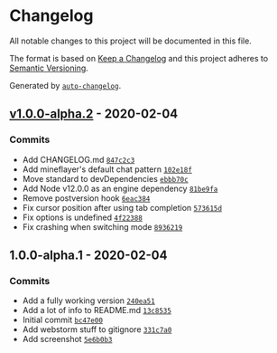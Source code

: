 # Changelog

All notable changes to this project will be documented in this file.

The format is based on [Keep a Changelog](https://keepachangelog.com/en/1.0.0/)
and this project adheres to [Semantic Versioning](https://semver.org/spec/v2.0.0.html).

Generated by [`auto-changelog`](https://github.com/CookPete/auto-changelog).

## [v1.0.0-alpha.2](https://github.com/wvffle/mineflayer-ui/compare/1.0.0-alpha.1...v1.0.0-alpha.2) - 2020-02-04

### Commits

- Add CHANGELOG.md [`847c2c3`](https://github.com/wvffle/mineflayer-ui/commit/847c2c345a115e809ec8a20302dedf791453af06)
- Add mineflayer's default chat pattern [`102e18f`](https://github.com/wvffle/mineflayer-ui/commit/102e18faa7976c53fb8b03d3bc44d2b57a9634c8)
- Move standard to devDependencies [`ebbb70c`](https://github.com/wvffle/mineflayer-ui/commit/ebbb70c63960cd0c333bcbd8afd12da4ac1be28b)
- Add Node v12.0.0 as an engine dependency [`81be9fa`](https://github.com/wvffle/mineflayer-ui/commit/81be9faa1c64d7efd5e34d4b75a79ecf11f5629a)
- Remove postversion hook [`6eac384`](https://github.com/wvffle/mineflayer-ui/commit/6eac384608ae5e02c140ce7f894858815af53d72)
- Fix cursor position after using tab completion [`573615d`](https://github.com/wvffle/mineflayer-ui/commit/573615d646ff05162f201e7ce65cf274af6bc5e5)
- Fix options is undefined [`4f22388`](https://github.com/wvffle/mineflayer-ui/commit/4f2238849cfb340ece605ec626c130746bf7cd8b)
- Fix crashing when switching mode [`8936219`](https://github.com/wvffle/mineflayer-ui/commit/89362192b6398d299a229bf2749ab8b584c7d6af)

## 1.0.0-alpha.1 - 2020-02-04

### Commits

- Add a fully working version [`240ea51`](https://github.com/wvffle/mineflayer-ui/commit/240ea5162116b2ca15f9c64910c359930d40302c)
- Add a lot of info to README.md [`13c8535`](https://github.com/wvffle/mineflayer-ui/commit/13c8535ffdfa60805e625a2abbcd2cfe34226783)
- Initial commit [`bc47e00`](https://github.com/wvffle/mineflayer-ui/commit/bc47e009671fc6e38c2bbb5ea65ff107f3a97ce4)
- Add webstorm stuff to gitignore [`331c7a0`](https://github.com/wvffle/mineflayer-ui/commit/331c7a067a4c93f6675e5ec90e6a9890b31572b3)
- Add screenshot [`5e6b0b3`](https://github.com/wvffle/mineflayer-ui/commit/5e6b0b3bb3744e6f3e8baee5e30914caf1385c9e)
